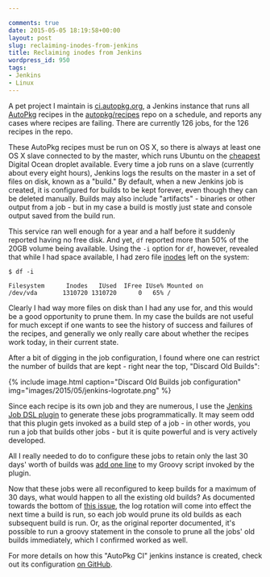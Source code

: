 ```yaml
---

comments: true
date: 2015-05-05 18:19:58+00:00
layout: post
slug: reclaiming-inodes-from-jenkins
title: Reclaiming inodes from Jenkins
wordpress_id: 950
tags:
- Jenkins
- Linux
---
```


<!-- [![Jenkins.sh-600x600](images/2015/05/Jenkins.sh-600x600-232x300.png)](images/2015/05/Jenkins.sh-600x600.png)
 -->
A pet project I maintain is [ci.autopkg.org](http://ci.autopkg.org), a Jenkins instance that runs all [AutoPkg](https://github.com/autopkg/autopkg) recipes in the [autopkg/recipes](https://github.com/autopkg/recipes) repo on a schedule, and reports any cases where recipes are failing. There are currently 126 jobs, for the 126 recipes in the repo.

These AutoPkg recipes must be run on OS X, so there is always at least one OS X slave connected to by the master, which runs Ubuntu on the [cheapest](https://www.digitalocean.com/pricing/) Digital Ocean droplet available. Every time a job runs on a slave (currently about every eight hours), Jenkins logs the results on the master in a set of files on disk, known as a "build." By default, when a new Jenkins job is created, it is configured for builds to be kept forever, even though they can be deleted manually. Builds may also include "artifacts" - binaries or other output from a job - but in my case a build is mostly just state and console output saved from the build run.

This service ran well enough for a year and a half before it suddenly reported having no free disk. And yet, `df` reported more than 50% of the 20GB volume being available. Using the `-i` option for `df`, however, revealed that while I had space available, I had zero file [inodes](http://en.wikipedia.org/wiki/Inode) left on the system:

```
$ df -i

Filesystem      Inodes   IUsed  IFree IUse% Mounted on
/dev/vda       1310720 1310720      0   65% /
```

Clearly I had way more files on disk than I had any use for, and this would be a good opportunity to prune them. In my case the builds are not useful for much except if one wants to see the history of success and failures of the recipes, and generally we only really care about whether the recipes work today, in their current state.

After a bit of digging in the job configuration, I found where one can restrict the number of builds that are kept - right near the top, "Discard Old Builds":

{% include image.html
    caption="Discard Old Builds job configuration"
    img="images/2015/05/jenkins-logrotate.png"
%}

<!-- [caption id="attachment_954" align="aligncenter" width="540"][![Discard Old Builds job configuration](images/2015/05/jenkins-logrotate-1024x746.png)](images/2015/05/jenkins-logrotate.png) Discard Old Builds job configuration[/caption]
 -->
Since each recipe is its own job and they are numerous, I use the [Jenkins Job DSL plugin](https://wiki.jenkins-ci.org/display/JENKINS/Job+DSL+Plugin) to generate these jobs programmatically. It may seem odd that this plugin gets invoked as a build step of a job - in other words, you run a job that builds other jobs - but it is quite powerful and is very actively developed.

All I really needed to do to configure these jobs to retain only the last 30 days' worth of builds was [add one line](https://github.com/timsutton/autopkg-ci/blob/b0ecde619fb13b9d3c375911cde35bb82c731c9b/seed/seed_dsl.groovy#L12) to my Groovy script invoked by the plugin.

Now that these jobs were all reconfigured to keep builds for a maximum of 30 days, what would happen to all the existing old builds? As documented towards the bottom of [this issue](https://issues.jenkins-ci.org/browse/JENKINS-13039), the log rotation will come into effect the next time a build is run, so each job would prune its old builds as each subsequent build is run. Or, as the original reporter documented, it's possible to run a groovy statement in the console to prune all the jobs' old builds immediately, which I confirmed worked as well.

For more details on how this "AutoPkg CI" jenkins instance is created, check out its configuration [on GitHub](https://github.com/timsutton/autopkg-ci).
